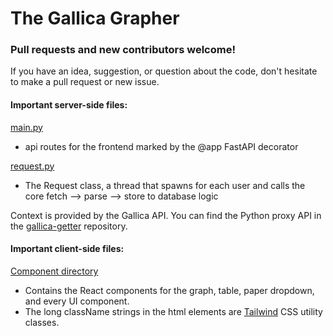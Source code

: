 # The Gallica Grapher

### Pull requests and new contributors welcome! 

If you have an idea, suggestion, or question about the code, don't hesitate to make a pull request or new issue. 

#### Important server-side files:

[main.py](https://github.com/gleasonw/gallica-grapher/blob/main/backend/main.py)
* api routes for the frontend marked by the @app FastAPI decorator

[request.py](https://github.com/gleasonw/gallica-grapher/blob/main/backend/www/request.py)
* The Request class, a thread that spawns for each user and calls the core fetch --> parse --> store to database logic

Context is provided by the Gallica API. You can find the Python proxy API in the [gallica-getter](https://github.com/gleasonw/gallica-getter) repository.

#### Important client-side files:

[Component directory](https://github.com/gleasonw/gallica-grapher/tree/main/frontend/src/components)
* Contains the React components for the graph, table, paper dropdown, and every UI component. 
* The long className strings in the html elements are [Tailwind](https://tailwindcss.com/) CSS utility classes.

